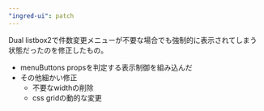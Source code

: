 ```yaml
---
"ingred-ui": patch
---
```


Dual listbox2で件数変更メニューが不要な場合でも強制的に表示されてしまう状態だったのを修正したもの。

- menuButtons propsを判定する表示制御を組み込んだ
- その他細かい修正
  - 不要なwidthの削除
  - css gridの動的な変更
